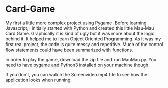 # Card-Game

My first a little more complex project using Pygame. Before learning Javascript, I initially started with Python and created this little Mau-Mau Card Game. Graphically it is kind of ugly but it was more about the logic behind it. It helped me to learn Object Oriented Programming. As it was my first real project, the code is quite messy and repetitive. Much of the control flow statements could have been summarized with functions. 

In order to play the game, download the zip file and run MauMau.py. You need to have pygame and Python3 installed on your machine though. 

If you don't, you can watch the Screenvideo.mp4 file to see how the application looks when running. 

